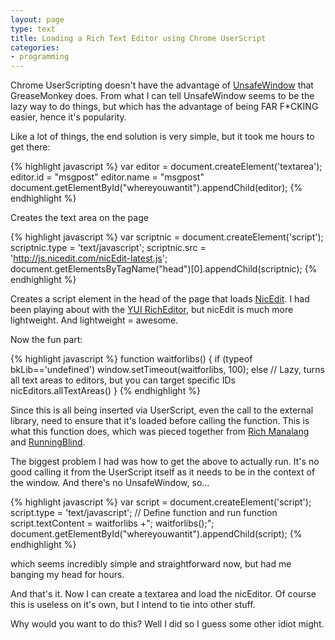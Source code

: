 ```yaml
---
layout: page
type: text
title: Loading a Rich Text Editor using Chrome UserScript
categories: 
- programming
---
```

Chrome UserScripting doesn't have the advantage of [UnsafeWindow](http://wiki.greasespot.net/UnsafeWindow) that GreaseMonkey does. From what I can tell UnsafeWindow seems to be the lazy way to do things, but which has the advantage of being FAR F*CKING easier, hence it's popularity.

Like a lot of things, the end solution is very simple, but it took me hours to get there:

{% highlight javascript %}
var editor = document.createElement('textarea');
editor.id = "msgpost"
editor.name = "msgpost"
document.getElementById("whereyouwantit").appendChild(editor);
{% endhighlight %}

Creates the text area on the page

{% highlight javascript %}
var scriptnic = document.createElement('script');
scriptnic.type = 'text/javascript';
scriptnic.src = 'http://js.nicedit.com/nicEdit-latest.js';
document.getElementsByTagName("head")[0].appendChild(scriptnic);
{% endhighlight %}

Creates a script element in the head of the page that loads [NicEdit](http://nicedit.com/). I had been playing about with the [YUI RichEditor](http://developer.yahoo.com/yui/editor/), but nicEdit is much more lightweight. And lightweight = awesome.

Now the fun part:

{% highlight javascript %}
function waitforlibs() {
	if (typeof bkLib=='undefined')
		window.setTimeout(waitforlibs, 100);
	else
		// Lazy, turns all text areas to editors, but you can target specific IDs        
		nicEditors.allTextAreas() 
}
{% endhighlight %}

Since this is all being inserted via UserScript, even the call to the external library, need to ensure that it's loaded before calling the function. This is what this function does, which was pieced together from [Rich Manalang](http://manalang.com/loading-external-javascript-libraries-in-grea) and [RunningBlind](http://userscripts.org/topics/19388#posts-85803).   

The biggest problem I had was how to get the above to actually run. It's no good calling it from the UserScript itself as it needs to be in the context of the window. And there's no UnsafeWindow, so...

{% highlight javascript %}
var script = document.createElement('script');
script.type = 'text/javascript';
// Define function and run function
script.textContent = waitforlibs +"; waitforlibs();"; 
document.getElementById("whereyouwantit").appendChild(script);
{% endhighlight %}

which seems incredibly simple and straightforward now, but had me banging my head for hours.

And that's it. Now I can create a textarea and load the nicEditor. Of course this is useless on it's own, but I intend to tie into other stuff.

Why would you want to do this? Well I did so I guess some other idiot might.

